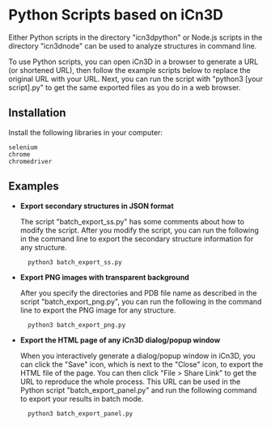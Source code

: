 Python Scripts based on iCn3D
=============================

Either Python scripts in the directory "icn3dpython" or Node.js scripts in the directory "icn3dnode" can be used to analyze structures in command line.

To use Python scripts, you can open iCn3D in a browser to generate a URL (or shortened URL), then follow the example scripts below to replace the original URL with your URL. Next, you can run the script with "python3 [your script].py" to get the same exported files as you do in a web browser.

Installation
------------

Install the following libraries in your computer:

    selenium
    chrome
    chromedriver

Examples
--------

* <b>Export secondary structures in JSON format</b>

    The script "batch_export_ss.py" has some comments about how to modify the script. After you modify the script, you can run the following in the command line to export the secondary structure information for any structure.

        python3 batch_export_ss.py

* <b>Export PNG images with transparent background</b>

    After you specify the directories and PDB file name as described in the script "batch_export_png.py", you can run the following in the command line to export the PNG image for any structure.

        python3 batch_export_png.py

* <b>Export the HTML page of any iCn3D dialog/popup window </b>

    When you interactively generate a dialog/popup window in iCn3D, you can click the "Save" icon, which is next to the "Close" icon, to export the HTML file of the page. You can then click "File > Share Link" to get the URL to reproduce the whole process. This URL can be used in the Python script "batch_export_panel.py" and run the following command to export your results in batch mode.

        python3 batch_export_panel.py        